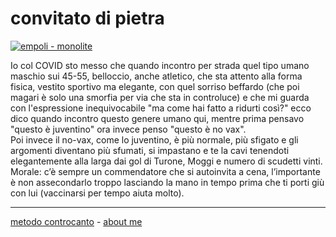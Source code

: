 # convitato di pietra  

[![](https://live.staticflickr.com/65535/51793594425_ab0a214cfb_c.jpg "empoli - monolite")](https://flic.kr/s/aHBqjzwAJ2)  

Io col COVID sto messo che quando incontro per strada quel tipo umano maschio sui 45-55, belloccio, anche atletico, che sta attento alla forma fisica, vestito sportivo ma elegante, con quel sorriso beffardo (che poi magari è solo una smorfia per via che sta in controluce) e che mi guarda con l'espressione inequivocabile "ma come hai fatto a ridurti così?" ecco dico quando incontro questo genere umano qui, mentre prima pensavo "questo è juventino" ora invece penso "questo è no vax".  
Poi invece il no-vax, come lo juventino, è più normale, più sfigato e gli argomenti diventano più sfumati, si impastano e te la cavi tenendoti elegantemente alla larga dai gol di Turone, Moggi e numero di scudetti vinti.  
Morale: c’è sempre un commendatore che si autoinvita a cena, l’importante è non assecondarlo troppo lasciando la mano in tempo prima che ti porti giù con lui (vaccinarsi per tempo aiuta molto).  

---   
[metodo controcanto](https://cacioman.github.io/controcanto000.html) - [about me](https://about.me/cacioman) 
